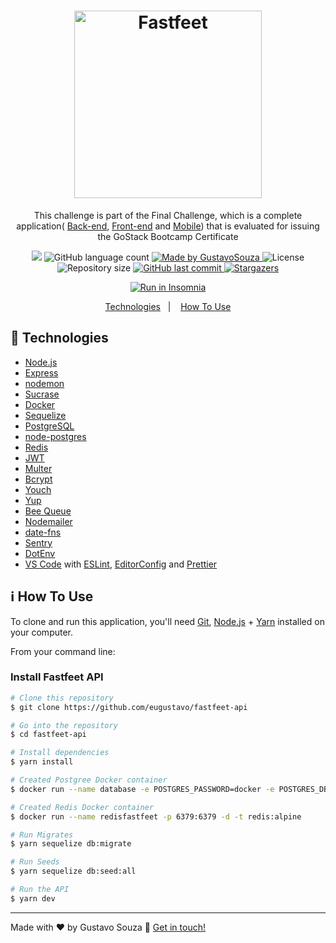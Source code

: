 <h1 align="center">
  <img alt="Fastfeet" title="Fastfeet" src=".github/logo.png" width="300px" />
</h1>


<p align="center">This challenge is part of the Final Challenge, which is a complete application(
  <a href="#gear-back-end">Back-end</a>,
  <a href="#">Front-end</a> and
  <a href="#">Mobile</a>) that is evaluated for issuing the GoStack Bootcamp Certificate</p>

<p align="center">
  <a href="https://www.codacy.com?utm_source=github.com&amp;utm_medium=referral&amp;utm_content=eugustavo/fastfeet-api&amp;utm_campaign=Badge_Grade"><img src="https://api.codacy.com/project/badge/Grade/764eee83d7604873a9b06d37c4689523"/></a>

  <img alt="GitHub language count" src="https://img.shields.io/github/languages/count/eugustavo/fastfeet-api?color=%2304D361">

  <a href="https://www.linkedin.com/in/eugustavosouza/">
    <img alt="Made by GustavoSouza" src="https://img.shields.io/badge/made%20by-GustavoSouza-%2304D361">
  </a>

  <img alt="License" src="https://img.shields.io/badge/license-MIT-%2304D361">

  <a>
    <img alt="Repository size" src="https://img.shields.io/github/repo-size/eugustavo/fastfeet-api.svg">
  </a>

  <a href="https://github.com/danielobara/desafiofastfeet/commits/master">
    <img alt="GitHub last commit" src="https://img.shields.io/github/last-commit/eugustavo/fastfeet-api.svg">
  </a>
   <a href="https://github.com/eugustavo/fastfeet-api/stargazers">
    <img alt="Stargazers" src="https://img.shields.io/github/stars/eugustavo/fastfeet-api?style=social">
  </a>
</p>
<p align="center">
  <a href="https://insomnia.rest/run/?label=Fastfeet%20API&uri=https%3A%2F%2Fraw.githubusercontent.com%2Feugustavo%2Ffastfeet-api%2Fmaster%2FInsomnia.json" target="_blank"><img src="https://insomnia.rest/images/run.svg" alt="Run in Insomnia"></a>
  </p>

<p align="center">
  <a href="#rocket-technologies">Technologies</a>&nbsp;&nbsp;&nbsp;|&nbsp;&nbsp;&nbsp;
  <a href="#information_source-how-to-use">How To Use</a>
</p>

## :rocket: Technologies

-   [Node.js][nodejs]
-   [Express](https://expressjs.com/)
-   [nodemon](https://nodemon.io/)
-   [Sucrase](https://github.com/alangpierce/sucrase)
-   [Docker](https://www.docker.com/docker-community)
-   [Sequelize](http://docs.sequelizejs.com/)
-   [PostgreSQL](https://www.postgresql.org/)
-   [node-postgres](https://www.npmjs.com/package/pg)
-   [Redis](https://redis.io/)
-   [JWT](https://jwt.io/)
-   [Multer](https://github.com/expressjs/multer)
-   [Bcrypt](https://www.npmjs.com/package/bcrypt)
-   [Youch](https://www.npmjs.com/package/youch)
-   [Yup](https://www.npmjs.com/package/yup)
-   [Bee Queue](https://www.npmjs.com/package/bcrypt)
-   [Nodemailer](https://nodemailer.com/about/)
-   [date-fns](https://date-fns.org/)
-   [Sentry](https://sentry.io/)
-   [DotEnv](https://www.npmjs.com/package/dotenv)
-   [VS Code][vc] with [ESLint][vceslint], [EditorConfig][vceditconfig] and [Prettier][prettier]

## :information_source: How To Use

To clone and run this application, you'll need [Git](https://git-scm.com), [Node.js][nodejs] + [Yarn][yarn] installed on your computer.

From your command line:

### Install Fastfeet API
```bash
# Clone this repository
$ git clone https://github.com/eugustavo/fastfeet-api

# Go into the repository
$ cd fastfeet-api

# Install dependencies
$ yarn install

# Created Postgree Docker container
$ docker run --name database -e POSTGRES_PASSWORD=docker -e POSTGRES_DB=fastfeet -p 5432:5432 -d postgres

# Created Redis Docker container
$ docker run --name redisfastfeet -p 6379:6379 -d -t redis:alpine

# Run Migrates
$ yarn sequelize db:migrate

# Run Seeds
$ yarn sequelize db:seed:all

# Run the API
$ yarn dev
```



---
Made with ♥ by Gustavo Souza :wave: [Get in touch!](https://www.linkedin.com/in/eugustavosouza/)

[nodejs]: https://nodejs.org/
[yarn]: https://yarnpkg.com/
[vc]: https://code.visualstudio.com/
[vceditconfig]: https://marketplace.visualstudio.com/items?itemName=EditorConfig.EditorConfig
[vceslint]: https://marketplace.visualstudio.com/items?itemName=dbaeumer.vscode-eslint
[prettier]: https://marketplace.visualstudio.com/items?itemName=esbenp.prettier-vscode
